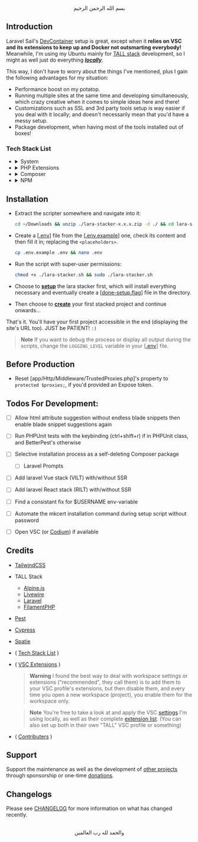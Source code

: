 <div align="center">
    بسم الله الرحمن الرحيم
</div>

## Introduction

Laravel Sail's [DevContainer](https://laravel.com/docs/sail#using-devcontainers) setup is great, except when it **relies on VSC and its extensions to keep up and Docker not outsmarting everybody!** Meanwhile, I'm using my Ubuntu mainly for [TALL stack](https://tallstack.dev/) development, so I might as well just do everything <u>***locally***</u>.

This way, I don't have to worry about the things I've mentioned, plus I gain the following advantages for my situation:

- Performance boost on my potatop.
- Running multiple sites at the same time and developing simultaneously, which crazy creative when it comes to simple ideas here and there!
- Customizations such as SSL and 3rd party tools setup is way easier if you deal with it locally; and doesn't necessarily mean that you'd have a messy setup.
- Package development, when having most of the tools installed out of boxes!

### Tech Stack List

- <details><summary>System</summary>
  <p>

  - Packages
    - [git](https://github.com/git/git)
    - [curl](https://github.com/curl/curl)
    - [ghostscript](https://ghostscript.readthedocs.io)
    - [ffmpeg](https://github.com/FFmpeg/FFmpeg)
    - [mkcert](https://github.com/FiloSottile/mkcert)
    - [php](https://www.php.net/)
    - [apache2](https://httpd.apache.org/)
    - [composer](https://getcomposer.org/)
    - [npm](https://nodejs.org/en/download/package-manager)
    - [nvm](https://github.com/nvm-sh/nvm)
    - [libnss3-tools](https://packages.ubuntu.com/focal/libnss3-tools)
    - [libgbm-dev](https://packages.debian.org/sid/libgbm-dev)
    - [libnotify-dev](https://packages.debian.org/sid/libnotify-dev)
    - [libgconf-2-4](https://packages.debian.org/unstable/libgconf-2-4)
    - [xvfb](https://packages.ubuntu.com/kinetic/xvfb)
  - Passive Services
    - [Redis](https://redis.io/) (port 6379)
    - [MySQL](https://www.mysql.com/) (port 3306)
    - [Mailpit](https://github.com/axllent/mailpit) (http://localhost:8025)
    - [MinIO](https://min.io/) (http://localhost:9000)
  - Active Services
    - [Expose](https://expose.dev/docs) (Installed if `EXPOSE_TOKEN` is provided in [.env] file. And use `expose share https://[site-name].test` to work properly)

  </p>
  </details>

- <details><summary>PHP Extensions</summary>
  <p>

  - [php-curl](https://www.php.net/manual/en/book.curl.php)
  - [php-xml](https://www.php.net/manual/en/refs.xml.php)
  - [php-dom](https://www.php.net/manual/en/book.dom.php)
  - [php-bcmath](https://www.php.net/manual/en/book.bc.php)
  - [php-imagick](https://www.php.net/manual/en/book.imagick.php)
  - [php-gd](https://www.php.net/manual/en/book.image.php)
  - [php-xdebug](https://xdebug.org/)
  - [php-zip](https://www.php.net/manual/en/book.zip.php)

  </p>
  </details>

- <details><summary>Composer</summary>
  <p>

  - Essentials
    - [league/flysystem-aws-s3-v3](https://flysystem.thephpleague.com/docs/adapter/aws-s3-v3/)
    - [laracasts/cypress](https://github.com/laracasts/cypress) [Dev]
      - Use `npx cypress open` to run the tester
      - Checkout this [episode](https://laracasts.com/series/jeffreys-larabits/episodes/22) for more details
    - [predis/predis](https://github.com/predis/predis)
    - [artesaos/seotools](https://github.com/artesaos/seotools)
    - [spatie/laravel-data](https://github.com/spatie/laravel-data)
    - [laravel/scout](https://laravel.com/docs/10.x/scout)
    - [qruto/laravel-wave](https://github.com/qruto/laravel-wave)
    - ["spatie/laravel-medialibrary:^10.0.0"](https://spatie.be/docs/laravel-medialibrary/v10)
    - [spatie/eloquent-sortable](https://github.com/spatie/eloquent-sortable)
    - [spatie/laravel-sluggable](https://github.com/spatie/laravel-sluggable)
    - [spatie/laravel-tags](https://spatie.be/docs/laravel-tags/v4)
    - [spatie/laravel-settings](https://github.com/spatie/laravel-settings)
    - [spatie/laravel-permission](https://spatie.be/docs/laravel-permission/v5)
    - [blade-ui-kit/blade-icons](https://github.com/blade-ui-kit/blade-icons)
    - [blade-ui-kit/blade-heroicons](https://github.com/blade-ui-kit/blade-heroicons)
    - [gehrisandro/tailwind-merge-laravel](https://github.com/gehrisandro/tailwind-merge-laravel)
    - [laravel/breeze](https://laravel.com/docs/10.x/starter-kits#laravel-breeze) [Dev]
    - [laravel/telescope](https://laravel.com/docs/10.x/telescope) (https://project-name.test/telescope) [Dev]
  - [Option] TALL Stack
    - [livewire/livewire](https://livewire.laravel.com/)
    - [filament/filament:"^3.0-stable"](https://filamentphp.com/docs/3.x/panels/installation) (https://project-name.test/admin)
    - [filament/forms:"^3.0-stable"](https://filamentphp.com/docs/3.x/forms/installation)
    - [filament/tables:"^3.0-stable"](https://filamentphp.com/docs/3.x/tables/installation)
    - [filament/notifications:"^3.0-stable"](https://filamentphp.com/docs/3.x/notifications/installation)
    - [filament/actions:"^3.0-stable"](https://filamentphp.com/docs/3.x/actions/installation)
    - [filament/infolists:"^3.0-stable"](https://filamentphp.com/docs/3.x/infolists/installation)
    - [filament/widgets:"^3.0-stable"](https://filamentphp.com/docs/3.x/widgets/installation)
    - [filament/spatie-laravel-media-library-plugin:"^3.0-stable"](https://filamentphp.com/plugins/filament-spatie-media-library)
    - [filament/spatie-laravel-tags-plugin:"^3.0-stable"](https://filamentphp.com/plugins/filament-spatie-tags)
    - [filament/spatie-laravel-settings-plugin:"^3.0-stable"](https://filamentphp.com/plugins/filament-spatie-settings)
    - [danharrin/livewire-rate-limiting](https://github.com/danharrin/livewire-rate-limiting)
    - [bezhansalleh/filament-shield:"^3.0@beta"](https://filamentphp.com/plugins/bezhansalleh-shield)
    - [awcodes/overlook](https://filamentphp.com/plugins/awcodes-overlook)
    - [goodm4ven/blurred-image](https://github.com/GoodM4ven/blurred-image)
  - [Option] PEST
    - [pestphp/pest](https://pestphp.com/) [Dev]
    - [pestphp/pest-plugin-faker](https://pestphp.com/docs/plugins#faker) [Dev]
    - [pestphp/pest-plugin-laravel](https://pestphp.com/docs/plugins#content-laravel) [Dev]
  - [Option] TALL Stack && PEST
    - [pestphp/pest-plugin-livewire](https://pestphp.com/docs/plugins#content-livewire) [Dev]
  - [Option] Localized
    - [mcamara/laravel-localization](https://github.com/mcamara/laravel-localization)
    - [spatie/laravel-translatable](https://spatie.be/docs/laravel-translatable/v6)
    - [laravel-lang/lang](https://laravel-lang.com) [Dev]
  - [Option] TALL Stack && Localized
    - [filament/spatie-laravel-translatable-plugin:"^3.0-stable"](https://filamentphp.com/plugins/filament-spatie-translatable)
    - [kenepa/translation-manager](https://filamentphp.com/plugins/kenepa-translation-manager)

  </p>
  </details>

- <details><summary>NPM</summary>
  <p>

  - Essentials
    - [cypress](https://www.cypress.io/)
    - [laravel-wave](https://github.com/qruto/laravel-wave)
    - [tailwindcss](https://tailwindcss.com/) [Dev]
    - [postcss](https://github.com/postcss/postcss) [Dev]
    - [autoprefixer](https://github.com/postcss/autoprefixer) [Dev]
    - [@tailwindcss/typography](https://tailwindcss.com/docs/typography-plugin) [Dev]
    - [@tailwindcss/forms](https://github.com/tailwindlabs/tailwindcss-forms) [Dev]
    - [@tailwindcss/aspect-ratio](https://github.com/tailwindlabs/tailwindcss-aspect-ratio) [Dev]
    - [@tailwindcss/container-queries](https://github.com/tailwindlabs/tailwindcss-container-queries) [Dev]
    - [tippy.js](https://atomiks.github.io/tippyjs/) [Dev]
  - [Option] TALL Stack
    - [alpinejs](https://alpinejs.dev/) (Already included in Livewire now!)
    - [@alpinejs/mask](https://alpinejs.dev/plugins/mask)
    - [@alpinejs/intersect](https://alpinejs.dev/plugins/intersect)
    - [@alpinejs/persist](https://alpinejs.dev/plugins/persist) (Already included in Livewire now!)
    - [@alpinejs/focus](https://alpinejs.dev/plugins/focus)
    - [@alpinejs/collapse](https://alpinejs.dev/plugins/collapse)
    - [@alpinejs/morph](https://alpinejs.dev/plugins/morph)
    - [@ryangjchandler/alpine-hooks](https://github.com/ryangjchandler/alpine-hooks)
    - [@ralphjsmit/alpine-animate](https://github.com/ralphjsmit/alpine-animate)
    - [@defstudio/vite-livewire-plugin](https://github.com/defstudio/vite-livewire-plugin) [Dev] (Disabled again until a fix!)
    - [alpinejs-breakpoints](https://github.com/wrsdesign/alpinejs-breakpoints) [Dev]
    - [tailwind-easing](https://github.com/wrsdesign/tailwind-easing) [Dev]

  </p>
  </details>


## Installation

- Extract the scripter somewhere and navigate into it:
  ```bash
  cd ~/Downloads && unzip ./lara-stacker-x.x.x.zip -d ./ && cd lara-stacker-x.x.x
  ```

- Create a [[.env](./.env)] file from the [[.env.example](./.env.example)] one, check its content and then fill it in; replacing the `<placeholders>`.
  ```bash
  cp .env.example .env && nano .env
  ```

- Run the script with super-user permissions:
  ```bash
  chmod +x ./lara-stacker.sh && sudo ./lara-stacker.sh
  ```

- Choose to [**setup**](./scripts/setup.sh) the lara stacker first, which will install everything necessary and eventually create a [[done-setup.flag](./done-setup.flag)] file in the directory.

- Then choose to [**create**](./scripts/create.sh) your first stacked project and continue onwards...

That's it. You'll have your first project accessible in the end (displaying the site's URL too). JUST be PATIENT! `:)`

> **Note**
> If you want to debug the process or display all output during the scripts, change the `LOGGING_LEVEL` variable in your [[.env](./.env)] file.


## Before Production

- Reset [app/Http/Middleware/TrustedProxies.php]'s property to `protected $proxies;`, if you'd provided an Expose token.


## Todos For Development:

- [ ] Allow html attribute suggestion without endless blade snippets then enable blade snippet suggestions again
- [ ] Run PHPUnit tests with the keybinding (ctrl+shift+r) if in PHPUnit class, and BetterPest's otherwise
- [ ] Selective installation process as a self-deleting Composer package
    - [ ] Laravel Prompts
- [ ] Add laravel Vue stack (VILT) with/without SSR
- [ ] Add laravel React stack (RILT) with/without SSR
- [ ] Find a consistant fix for $USERNAME env-variable
- [ ] Automate the mkcert installation command during setup script without password
- [ ] Open VSC (or [Codium](https://vscodium.com/)) if available


## Credits

- [TailwindCSS](https://tailwindcss.com)
- TALL Stack
  - [Alpine.js](https://alpinejs.dev)
  - [Livewire](https://livewire.laravel.com)
  - [Laravel](https://laravel.com)
  - [FilamentPHP](https://filamentphp.com)
- [Pest](https://pestphp.com)
- [Cypress](https://cypress.io)
- [Spatie](https://github.com/spatie)
- ( [Tech Stack List](#tech-stack-list) )
- ( [VSC Extensions](./files/.opinionated/extensions.md) )
  > **Warning**
  > I found the best way to deal with workspace settings or extensions ("recommended", they call them) is to add them to your VSC profile's extensions, but then disable them, and every time you open a new workspace (project), you enable them for the workspace only.

  > **Note**
  > You're free to take a look at and apply the VSC [settings](./files/.opinionated/settings.json) I'm using locally, as well as their complete [extension list](./files/.opinionated/extensions.md). (You can also set up both in their own "TALL" VSC profile or something)
- ( [Contributers](https://github.com/GoodM4ven/lara-stacker/graphs/contributors) )


## Support

Support the maintenance as well as the development of [other projects](https://github.com/sponsors/GoodM4ven) through sponsorship or one-time [donations](https://github.com/sponsors/GoodM4ven?frequency=one-time&sponsor=GoodM4ven).


## Changelogs

Please see [CHANGELOG](CHANGELOG.md) for more information on what has changed recently.


<div align="center">
   <br>والحمد لله رب العالمين
</div>
